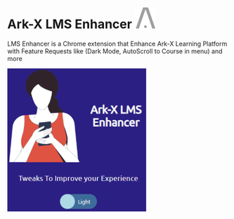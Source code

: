 # Ark-X LMS Enhancer ![image](https://raw.githubusercontent.com/shadowofleaf96/Ark-X-LMS-Enhancer/23e0a1835ea67fcf66cf51eeb0db2dd784aa6cae/images/icon48.png)
LMS Enhancer is a Chrome extension that Enhance Ark-X Learning Platform with Feature Requests like (Dark Mode, AutoScroll to Course in menu) and more

<img width="316" alt="Screen Shot 2023-06-13 at 7 44 03 PM" src="https://github.com/shadowofleaf96/Ark-X-LMS-Enhancer/blob/dev/Extension%20showcase.png?raw=true">
